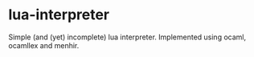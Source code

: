# lua-interpreter

Simple (and (yet) incomplete) lua interpreter.
Implemented using ocaml, ocamllex and menhir.
